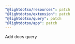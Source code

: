 ```yaml
---
"@lightdotso/resources": patch
"@lightdotso/extension": patch
"@lightdotso/query": patch
"@lightdotso/app": patch
---
```


Add docs query
